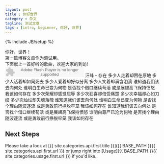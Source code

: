 ```yaml
---
layout: post
title : 你好世界
category : 杂文
tagline: 测试文章
tags : [intro, beginner, 你好, 世界]
---
```

{% include JB/setup %}

你好，世界！<br />
第一篇博客文章作为测试用。<br />
下面献上一首好听的歌曲，欢迎大家的到访!<br />
<embed src="http://www.xiami.com/widget/0_1772061205/singlePlayer.swf" type="application/x-shockwave-flash" width="257" height="33" wmode="transparent"></embed>
		汪峰 - 存在
		多少人走着却困在原地
		多少人活着却如同死去
		多少人爱着却好似分离
		多少人笑着却满含泪滴
		谁知道我们该去向何处
		谁明白生命已变为何物
		是否找个借口继续苟活
		或是展翅高飞保持愤怒
		我该如何存在
		多少次荣耀却感觉屈辱
		多少次狂喜却倍受痛楚
		多少次幸福却心如刀绞
		多少次灿烂却失魂落魄
		谁知道我们该去向何处
		谁明白生命已变为何物
		是否找个理由随波逐流
		或是勇敢前行挣脱牢笼
		我该如何存在
		谁知道我们该去向何处
		是否找个借口继续苟活
		或是展翅高飞保持愤怒
		谁明白尊严已沦为何物
		是否找个理由随波逐流
		或是勇敢前行挣脱牢笼
		我该如何存在
		
## Next Steps

Please take a look at [{{ site.categories.api.first.title }}]({{ BASE_PATH }}{{ site.categories.api.first.url }}) 
or jump right into [Usage]({{ BASE_PATH }}{{ site.categories.usage.first.url }}) if you'd like.